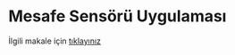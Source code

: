 # Mesafe Sensörü Uygulaması

İlgili makale için [tıklayınız](https://randomnerdtutorials.com/esp32-esp8266-dht11-dht22-micropython-temperature-humidity-sensor/)
